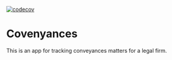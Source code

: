 [![codecov](https://codecov.io/gh/amakarudze/conveyances/branch/master/graph/badge.svg?token=KFaoj4yEAh)](https://codecov.io/gh/amakarudze/conveyances)

# Covenyances

This is an app for tracking conveyances matters for a legal firm.